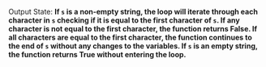 Output State: **If `s` is a non-empty string, the loop will iterate through each character in `s` checking if it is equal to the first character of `s`. If any character is not equal to the first character, the function returns False. If all characters are equal to the first character, the function continues to the end of `s` without any changes to the variables. If `s` is an empty string, the function returns True without entering the loop.**